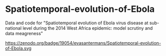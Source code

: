 # Spatiotemporal-evolution-of-Ebola
Data and code for "Spatiotemporal evolution of Ebola virus disease at sub-national level during the 2014 West Africa epidemic: model scrutiny and data meagreness"

https://zenodo.org/badge/19054/evasantermans/Spatiotemporal-evolution-of-Ebola.svg
